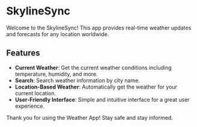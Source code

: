 # SkylineSync

Welcome to the SkylineSync! This app provides real-time weather updates and forecasts for any location worldwide.

## Features

- **Current Weather**: Get the current weather conditions including temperature, humidity, and more.
- **Search**: Search weather information by city name.
- **Location-Based Weather**: Automatically get the weather for your current location.
- **User-Friendly Interface**: Simple and intuitive interface for a great user experience.


Thank you for using the Weather App! Stay safe and stay informed.
